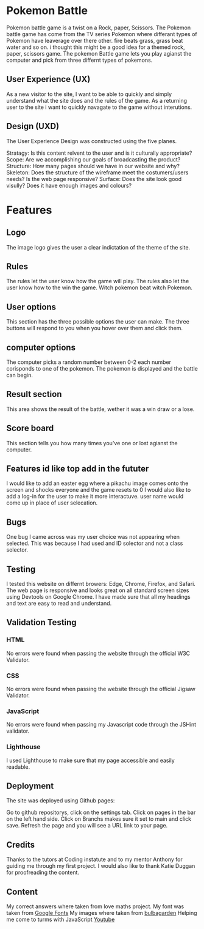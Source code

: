 # Pokemon Battle

Pokemon battle game is a twist on a Rock, paper, Scissors. The Pokemon battle game has come from the TV series Pokemon where differant types of Pokemon have leaverage over there other. fire beats grass, grass beat water and so on. i thought this might be a good idea for a themed rock, paper, scissors game. The pokemon Battle game lets you play agianst the computer and pick from three differnt types of pokemons. 

## User Experience (UX)

As a new visitor to the site, I want to be able to quickly and simply understand what the site does and the rules of the game. As a returning user to the site i want to quickly navagate to the game without interutions.

## Design (UXD)

The User Experience Design was constructed using the five planes.

Stratagy: Is this content relvent to the user and is it culturally appropriate?
Scope: Are we accomplishing our goals of broadcasting the product?
Structure: How many pages should we have in our website and why?
Skeleton: Does the structure of the wireframe meet the costumers/users needs? Is the web page responsive?
Surface: Does the site look good visully? Does it have enough images and colours?

# Features 

## Logo

The image logo gives the user a clear indictation of the theme of the site.

## Rules

The rules let the user know how the game will play. 
The rules also let the user know how to the win the game.
Witch pokemon beat witch Pokemon.

## User options

This section has the three possible options the user can make.
The three buttons will respond to you when you hover over them and click them.

## computer options

The computer picks a random number between 0-2 each number corisponds to one of the pokemon.
The pokemon is displayed and the battle can begin.

## Result section

This area shows the result of the battle, wether it was a win draw or a lose.

## Score board

This section tells you how many times you've one or lost agianst the computer.

## Features id like top add in the fututer

I would like to add an easter egg where a pikachu image comes onto the screen and shocks everyone and the game resets to 0
I would also like to add a log-in for the user to make it more interactuve. user name would come up in place of user selecation.

## Bugs

One bug I came across was my user choice was not appearing when selected. This was because I had used and ID solector and not a class solector.

## Testing

I tested this website on differnt browers: Edge, Chrome, Firefox, and Safari.
The web page is responsive and looks great on all standard screen sizes using Devtools on Google Chrome.
I have made sure that all my headings and text are easy to read and understand.

## Validation Testing

### HTML

No errors were found when passing the website through the official W3C Validator.

### CSS

No errors were found when passing the website through the official Jigsaw Validator.

### JavaScript

No errors were found when passing my Javascript code through the JSHint validator.

### Lighthouse

I used Lighthouse to make sure that my page accessible and easily readable.

## Deployment

The site was deployed using Github pages:

Go to github repositorys, click on the settings tab.
Click on pages in the bar on the left hand side.
Click on Branchs makes sure it set to main and click save.
Refresh the page and you will see a URL link to your page.

## Credits

Thanks to the tutors at Coding instatute and to my mentor Anthony for guiding me through my first project. I would also like to thank Katie Duggan for proofreading the content.

## Content

My correct answers where taken from love maths project.
My font was taken from [Google Fonts](https://fonts.google.com/)
My images where taken from [bulbagarden](https://bulbapedia.bulbagarden.net/wiki/File:0009Blastoise.png)
Helping me come to turms with JavaScript [Youtube](https://www.youtube.com/watch?v=RwFeg0cEZvQ)
